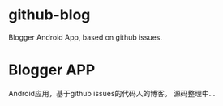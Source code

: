# github-blog
Blogger Android App, based on github issues.

# Blogger APP
Android应用，基于github issues的代码人的博客。
源码整理中...
